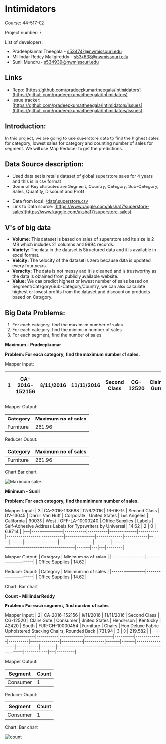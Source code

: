 # Intimidators
Course: 44-517-02

Project number: 7

List of developers:
- Pradeepkumar Theegala - s534742@nwmissouri.edu
- Millindar Reddy Maligireddy - s534638@nwmissouri.edu
- Sunil Mundru - s534939@nwmissouri.edu

## Links
- Repo: [https://github.com/pradeepkumartheegala/Intimidators](https://github.com/pradeepkumartheegala/Intimidators)
- Issue tracker: [https://github.com/pradeepkumartheegala/Intimidators/issues](https://github.com/pradeepkumartheegala/Intimidators/issues)
## Introduction:
In this project, we are going to use superstore data to find the highest sales for category, lowest sales for category and counting number of sales for segment. We will use Map Reducer to get the predictions.
## Data Source description:
* Used data set is retails dataset of global superstore sales for 4 years and this is in csv format
* Some of Key attributes are Segment, Country, Category, Sub-Category, Sales, Quantity, Discount and Profit
- Data from local: [\data\superstore.csv](https://github.com/pradeepkumartheegala/Intimidators/blob/master/data/superstore.csv)
- Link to Data source: [https://www.kaggle.com/aksha17/superstore-sales](https://www.kaggle.com/aksha17/superstore-sales)

## V's of big data
* **Volume:**   This dataset is based on sales of superstore and its size is 2 MB which includes 21 columns and 9994 records.
* **Variety:**  The data in the dataset is Structured data and it is available in excel format.
* **Velcity:**  The velocity of the dataset is zero because data is updated every four years.
* **Veracity:** The data is not messy and it is cleaned and is trustworthy as the data is obtained from publicly available website.
* **Value:**    We can predict highest or lowest number of sales based on Segment/Category/Sub-Category/Country, we can also calculate highest or lowest profits from the dataset and discount on products based on Category.

## Big Data Problems:
1. For each category, find the maximum number of sales
1. For each category, find the minimum number of sales
1. For each segment, find the number of sales

**Maximum - Pradeepkumar**

**Problem: For each category, find the maximum number of sales.**

Mapper Input: 

| 1 | CA-2016-152156 | 8/11/2016 | 11/11/2016 | Second Class | CG-12520 | Claire Gute | Consumer | United States | Henderson | Kentucky | 42420 | South | FUR-BO-10001798 | Furniture | Bookcases | Bush Somerset Collection Bookcase | 261.96 | 2 | 0 | 41.9136 |
|---|----------------|-----------|------------|--------------|----------|-------------|----------|---------------|-----------|----------|-------|-------|-----------------|-----------|-----------|-----------------------------------|--------|---|---|---------|


Mapper Output:

| Category  | Maximum no of sales |
|-----------|---------------------|
| Furniture | 261.96              |

Reducer Ouput:

| Category  | Maximum no of sales |
|-----------|---------------------|
| Furniture | 261.96              |

Chart:Bar chart

![Maximum sales](https://raw.githubusercontent.com/pradeepkumartheegala/Intimidators/master/images/maximum-sales-category.png)

**Minimum - Sunil**

**Problem: For each category, find the minimum number of sales.**

Mapper Input:
| 3 | CA-2016-138688 | 12/6/2016 | 16-06-16 | Second Class | DV-13045 | Darrin Van Huff | Corporate | United States | Los Angeles | California | 90036 | West | OFF-LA-10000240 | Office Supplies | Labels | Self-Adhesive Address Labels for Typewriters by Universal | 14.62 | 2 | 0 | 6.8714 |
|---|----------------|-----------|----------|--------------|----------|-----------------|-----------|---------------|-------------|------------|-------|------|-----------------|-----------------|--------|-----------------------------------------------------------|-------|---|---|--------|


Mapper Output:
| Category        | Minimum no of sales |
|-----------------|---------------------|
| Office Supplies | 14.62               |

Reducer Ouput:
| Category        | Minimum no of sales |
|-----------------|---------------------|
| Office Supplies | 14.62               |

Chart: Bar chart 

**Count - Millindar Reddy**

**Problem: For each segment, find number of sales**

Mapper Input:
| 2 | CA-2016-152156 | 8/11/2016 | 11/11/2016 | Second Class | CG-12520 | Claire Gute | Consumer | United States | Henderson | Kentucky | 42420 | South | FUR-CH-10000454 | Furniture | Chairs | Hon Deluxe Fabric Upholstered Stacking Chairs, Rounded Back | 731.94 | 3 | 0 | 219.582 |
|---|----------------|-----------|------------|--------------|----------|-------------|----------|---------------|-----------|----------|-------|-------|-----------------|-----------|--------|-------------------------------------------------------------|--------|---|---|---------|


Mapper Output:

| Segment  | Count |
|----------|-------|
| Consumer | 1     |

Reducer Ouput:

| Segment  | Count |
|----------|-------|
| Consumer | 1     |

Chart: Bar chart

 ![count](https://raw.githubusercontent.com/pradeepkumartheegala/Intimidators/master/images/count_of_sales.png)




